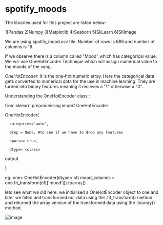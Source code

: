 # spotify_moods

The libraries used for this project are listed below: 

1)Pandas 
2)Numpy 
3)Matplotlib 
4)Seaborn 
5)SkLearn 
6)SKImage 

We are using spotify_mood.csv file. Number of rows is 686 and number of columns is 19.

If we observe there is a column called "Mood" which has categorical value. We will use OneHotEncoder Technique which will assign numerical value to the moods of the song. 


*OneHotEncoder*: It is the one-hot numeric array. Here the categorical data gets converted to numerical data for the use in machine learning. They are turned into binary features meaning it recieves a "1" otherwise a "0". 

Understanding the OneHotEncoder class : 

from sklearn.preprocessing import OneHotEncoder 


OneHotEncoder( 

      categories='auto', 
      
      drop = None, #to see if we have to drop any features 
      
      sparse= true, 
      
      dtype= <class> 
      
output

)
      

eg: one= OneHotEncoder(dtype=int)
mood_columns = one.fit_transform(df[['mood']]).toarray()

lets see what we did here:
we initialised a OneHotEncoder object to one and later we fiited and transformed our data using the .fit_transform() method and returned the array version of the transformed data using the .toarray() method. 


![image](https://user-images.githubusercontent.com/22547288/227235936-fd280700-44fc-4715-b563-81debb36df55.png)
 

